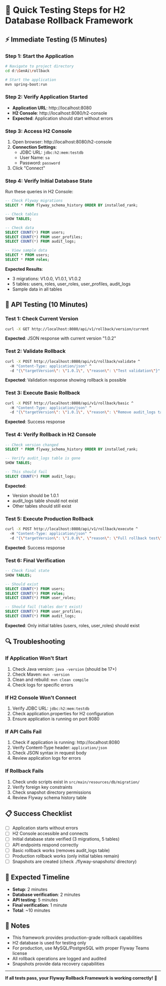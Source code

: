# 🚀 Quick Testing Steps for H2 Database Rollback Framework

## ⚡ Immediate Testing (5 Minutes)

### Step 1: Start the Application
```bash
# Navigate to project directory
cd d:\GenAi\rollback

# Start the application
mvn spring-boot:run
```

### Step 2: Verify Application Started
- **Application URL**: http://localhost:8080
- **H2 Console**: http://localhost:8080/h2-console
- **Expected**: Application should start without errors

### Step 3: Access H2 Console
1. Open browser: http://localhost:8080/h2-console
2. **Connection Settings**:
   - JDBC URL: `jdbc:h2:mem:testdb`
   - User Name: `sa`
   - Password: `password`
3. Click "Connect"

### Step 4: Verify Initial Database State
Run these queries in H2 Console:

```sql
-- Check Flyway migrations
SELECT * FROM flyway_schema_history ORDER BY installed_rank;

-- Check tables
SHOW TABLES;

-- Check data
SELECT COUNT(*) FROM users;
SELECT COUNT(*) FROM user_profiles;
SELECT COUNT(*) FROM audit_logs;

-- View sample data
SELECT * FROM users;
SELECT * FROM roles;
```

**Expected Results**:
- 3 migrations: V1.0.0, V1.0.1, V1.0.2
- 5 tables: users, roles, user_roles, user_profiles, audit_logs
- Sample data in all tables

## 🧪 API Testing (10 Minutes)

### Test 1: Check Current Version
```bash
curl -X GET http://localhost:8080/api/v1/rollback/version/current
```

**Expected**: JSON response with current version "1.0.2"

### Test 2: Validate Rollback
```bash
curl -X POST http://localhost:8080/api/v1/rollback/validate ^
  -H "Content-Type: application/json" ^
  -d "{\"targetVersion\": \"1.0.1\", \"reason\": \"Test validation\"}"
```

**Expected**: Validation response showing rollback is possible

### Test 3: Execute Basic Rollback
```bash
curl -X POST http://localhost:8080/api/v1/rollback/basic ^
  -H "Content-Type: application/json" ^
  -d "{\"targetVersion\": \"1.0.1\", \"reason\": \"Remove audit_logs table\"}"
```

**Expected**: Success response

### Test 4: Verify Rollback in H2 Console
```sql
-- Check version changed
SELECT * FROM flyway_schema_history ORDER BY installed_rank;

-- Verify audit_logs table is gone
SHOW TABLES;

-- This should fail
SELECT COUNT(*) FROM audit_logs;
```

**Expected**: 
- Version should be 1.0.1
- audit_logs table should not exist
- Other tables should still exist

### Test 5: Execute Production Rollback
```bash
curl -X POST http://localhost:8080/api/v1/rollback/execute ^
  -H "Content-Type: application/json" ^
  -d "{\"targetVersion\": \"1.0.0\", \"reason\": \"Full rollback test\", \"dryRun\": false, \"productionApproved\": true, \"approvedBy\": \"test@example.com\"}"
```

**Expected**: Success response

### Test 6: Final Verification
```sql
-- Check final state
SHOW TABLES;

-- Should exist
SELECT COUNT(*) FROM users;
SELECT COUNT(*) FROM roles;
SELECT COUNT(*) FROM user_roles;

-- Should fail (tables don't exist)
SELECT COUNT(*) FROM user_profiles;
SELECT COUNT(*) FROM audit_logs;
```

**Expected**: Only initial tables (users, roles, user_roles) should exist

## 🔍 Troubleshooting

### If Application Won't Start
1. Check Java version: `java -version` (should be 17+)
2. Check Maven: `mvn -version`
3. Clean and rebuild: `mvn clean compile`
4. Check logs for specific errors

### If H2 Console Won't Connect
1. Verify JDBC URL: `jdbc:h2:mem:testdb`
2. Check application.properties for H2 configuration
3. Ensure application is running on port 8080

### If API Calls Fail
1. Check if application is running: http://localhost:8080
2. Verify Content-Type header: `application/json`
3. Check JSON syntax in request body
4. Review application logs for errors

### If Rollback Fails
1. Check undo scripts exist in `src/main/resources/db/migration/`
2. Verify foreign key constraints
3. Check snapshot directory permissions
4. Review Flyway schema history table

## 📋 Success Checklist

- [ ] Application starts without errors
- [ ] H2 Console accessible and connects
- [ ] Initial database state verified (3 migrations, 5 tables)
- [ ] API endpoints respond correctly
- [ ] Basic rollback works (removes audit_logs table)
- [ ] Production rollback works (only initial tables remain)
- [ ] Snapshots are created (check ./flyway-snapshots/ directory)

## 🎯 Expected Timeline

- **Setup**: 2 minutes
- **Database verification**: 2 minutes
- **API testing**: 5 minutes
- **Final verification**: 1 minute
- **Total**: ~10 minutes

## 📝 Notes

- This framework provides production-grade rollback capabilities
- H2 database is used for testing only
- For production, use MySQL/PostgreSQL with proper Flyway Teams license
- All rollback operations are logged and audited
- Snapshots provide data recovery capabilities

---

**If all tests pass, your Flyway Rollback Framework is working correctly!** 🎉
